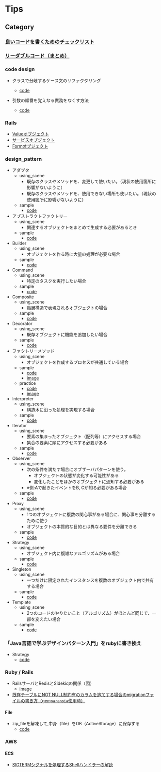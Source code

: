 # Tips

## Category
### [良いコードを書くためのチェックリスト](https://github.com/rtakasawa/DailyCode/blob/master/code_style_check_sheet.md)

### [リーダブルコード（まとめ）](https://github.com/rtakasawa/DailyCode/blob/master/readable_code.md)

### code design
- クラスで分岐するケース文のリファクタリング
  - [code](https://github.com/rtakasawa/DailyCode/blob/master/code_design/case_statement_branch_by_class.rb)

- 引数の順番を覚えなる責務をなくす方法
  - [code](https://github.com/rtakasawa/DailyCode/blob/master/code_design/argument.rb)

### Rails
- [Valueオブジェクト](https://github.com/rtakasawa/DailyCode/blob/master/code_design/rails/value_object.md)
- [サービスオブジェクト](https://github.com/rtakasawa/DailyCode/blob/master/code_design/rails/service_object.md)
- [Formオブジェクト](https://github.com/rtakasawa/DailyCode/blob/master/code_design/rails/form_object.md)

### design_pattern
- アダプタ
  - using_scene
    - 既存のクラスやメソッドを、変更して使いたい。（現状の使用箇所に影響がないように）
    - 既存のクラスやメソッドを、使用できない場所も使いたい。（現状の使用箇所に影響がないように）
  - sample
    - [code](https://github.com/rtakasawa/DailyCode/blob/master/design_pattern/adapter.rb)
- アブストラクトファクトリー
  - using_scene
    - 関連するオブジェクトをまとめて生成する必要があるとき
  - sample
    - [code](https://github.com/rtakasawa/DailyCode/blob/master/design_pattern/abstract_factory.rb)
- Builder
  - using_scene
    - オブジェクトを作る時に大量の処理が必要な場合
  - sample
    - [code](https://github.com/rtakasawa/DailyCode/blob/master/design_pattern/builder.rb)
- Command
  - using_scene
    - 特定のタスクを実行したい場合
  - sample
    - [code](https://github.com/rtakasawa/DailyCode/blob/master/design_pattern/command.rb)
- Composite
  - using_scene
    - 階層構造で表現されるオブジェクトの場合
  - sample
    - [code](https://github.com/rtakasawa/DailyCode/blob/master/design_pattern/conposite.rb)
- Decorator
  - using_scene
    - 既存オブジェクトに機能を追加したい場合
  - sample
    - [code](https://github.com/rtakasawa/DailyCode/blob/master/design_pattern/decorator.rb) 
- ファクトリーメソッド<br>
  - using_scene
    - オブジェクトを作成するプロセスが共通している場合
  - sample
    - [code](https://github.com/rtakasawa/DailyCode/blob/master/design_pattern/factory_method.rb)
    - [image](https://github.com/rtakasawa/DailyCode/blob/master/images/factory_method.png)
  - practice
    - [code](https://github.com/rtakasawa/DailyCode/blob/3ee6d64c273226123fa9de808b41b83e2fca9f40/design_pattern/factory_method_practice.rb)
    - [image](https://github.com/rtakasawa/DailyCode/blob/3ee6d64c273226123fa9de808b41b83e2fca9f40/images/factory_method_practice.png)
- Interpreter
  - using_scene
    - 構造木に沿った処理を実現する場合
  - sample
    - [code](https://github.com/rtakasawa/DailyCode/blob/master/design_pattern/interpreter.rb)
- Iterator
  - using_scene
    - 要素の集まったオブジェクト（配列等）にアクセスする場合
    - 集合の要素に順にアクセスする必要がある
  - sample
    - [code](https://github.com/rtakasawa/DailyCode/blob/master/design_pattern/iterator.rb)
- Observer
  - using_scene
    - 次の条件を満たす場合にオブザーバパターンを使う。
      - オブジェクトの状態が変化する可能性がある
      - 変化したことをほかのオブジェクトに通知する必要がある
    - ※例:Aで起きたイベントをB, Cが知る必要がある場合
  - sample
    - [code](https://github.com/rtakasawa/DailyCode/blob/master/design_pattern/observer.rb)
- Proxy
  - using_scene
    - 1つのオブジェクトに複数の関心事がある場合に、関心事を分離するために使う
    - オブジェクトの本質的な目的とは異なる要件を分離できる
  - sample
    - [code](https://github.com/rtakasawa/DailyCode/blob/master/design_pattern/proxy.rb)
- Strategy
  - using_scene
    - オブジェクト内に複雑なアルゴリズムがある場合
  - sample
    - [code](https://github.com/rtakasawa/DailyCode/blob/master/design_pattern/strategy.rb)
- Singleton
  - using_scene
    - 一つだけに限定されたインスタンスを複数のオブジェクト内で共有する場合
  - sample
    - [code](https://github.com/rtakasawa/DailyCode/blob/master/design_pattern/singleton.rb)
- Template
  - using_scene
    - 2つのコードのやりたいこと（アルゴリズム）がほとんど同じで、一部を変えたい場合
  - sample
    - [code](https://github.com/rtakasawa/DailyCode/blob/master/design_pattern/template.rb)

### 「Java言語で学ぶデザインパターン入門」をrubyに書き換え
- Strategy
  - [code](https://github.com/rtakasawa/DailyCode/blob/master/design_pattern/java_convert/strategy.rb)    

### Ruby / Rails
- RailsサーバとRedisとSidekiqの関係（図）
  - [image](https://github.com/rtakasawa/DailyCode/blob/9bf3b1960bc4360cad6fc97f2a9c2bfa60746754/images/rails_redis_sidekiq.png)
- [既存テーブルにNOT NULL制約有のカラムを追加する場合のmigrationファイルの書き方（gem`paranoia`使用時）](https://github.com/rtakasawa/DailyCode/blob/master/ruby/db/add_not_null_column_use_paranoia.md)

#### File
- zip_fileを解凍して,中身（file）をDB（ActiveStorage）に保存する
  - [code](https://github.com/rtakasawa/DailyCode/blob/master/ruby/File/unzip.rb)

### AWS
#### ECS
- [SIGTERMシグナルを処理するShellハンドラーの解読](https://github.com/rtakasawa/DailyCode/blob/master/bash/graceful-shutdowns-with-ecs.md)